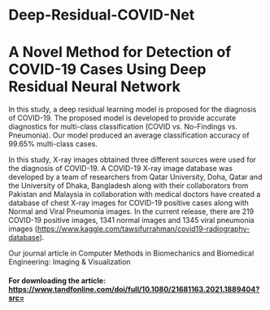 # Deep-Residual-COVID-Net

# A Novel Method for Detection of COVID-19 Cases Using Deep Residual Neural Network

In this study, a deep residual learning model is proposed for the diagnosis of COVID-19. The proposed model is developed to provide accurate diagnostics for multi-class classification (COVID vs. No-Findings vs. Pneumonia). Our model produced an average classification accuracy of 99.65% multi-class cases.

In this study, X-ray images obtained three different sources were used for the diagnosis of COVID-19. A COVID-19 X-ray image database was developed by a team of researchers from Qatar University, Doha, Qatar and the University of Dhaka, Bangladesh along with their collaborators from Pakistan and Malaysia in collaboration with medical doctors have created a database of chest X-ray images for COVID-19 positive cases along with Normal and Viral Pneumonia images. In the current release, there are 219 COVID-19 positive images, 1341 normal images and 1345 viral pneumonia images (https://www.kaggle.com/tawsifurrahman/covid19-radiography-database).

Our journal article in Computer Methods in Biomechanics and Biomedical Engineering: Imaging & Visualization

#### For downloading the article: https://www.tandfonline.com/doi/full/10.1080/21681163.2021.1889404?src=
